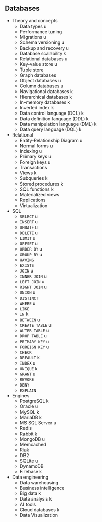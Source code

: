 ## Databases

- Theory and concepts
  - Data types u
  - Performance tuning
  - Migrations u
  - Schema versioning u
  - Backup and recovery u
  - Database scalability k
  - Relational databases u
  - Key-value store u
  - Tuple store
  - Graph databases
  - Object databases u
  - Column databases u
  - Navigational databases k
  - Hierarchical databases k
  - In-memory databases k
  - Inverted index k
  - Data control language (DCL) k
  - Data definition language (DDL) k
  - Data manipulation language (DML) k
  - Data query language (DQL) k
- Relational
  - Entity-Relationship Diagram u
  - Normal forms u
  - Indexing u
  - Primary keys u
  - Foreign keys u
  - Transactions
  - Views k
  - Subqueries k
  - Stored procedures k
  - SQL functions k
  - Materialized views
  - Replications
  - Virtualization
- SQL
  - `SELECT` u
  - `INSERT` u
  - `UPDATE` u
  - `DELETE` u
  - `LIMIT` u
  - `OFFSET` u
  - `ORDER BY` u
  - `GROUP BY` u
  - `HAVING`
  - `EXISTS`
  - `JOIN` u
  - `INNER JOIN` u
  - `LEFT JOIN` u
  - `RIGHT JOIN` u
  - `UNION` u
  - `DISTINCT`
  - `WHERE` u
  - `LIKE`
  - `IN` k
  - `BETWEEN` u
  - `CREATE TABLE` u
  - `ALTER TABLE` u
  - `DROP TABLE` u
  - `PRIMARY KEY` u
  - `FOREIGN KEY` u
  - `CHECK`
  - `DEFAULT` k
  - `INDEX` u
  - `UNIQUE` k
  - `GRANT` u
  - `REVOKE`
  - `DENY`
  - `EXPLAIN`
- Engines
  - PostgreSQL k
  - Oracle u
  - MySQL k
  - MariaDB k
  - MS SQL Server u
  - Redis
  - Rabbit k
  - MongoDB u
  - Memcached
  - Riak
  - DB2
  - SQLite u
  - DynamoDB
  - Firebase k
- Data engineering
  - Data warehousing
  - Business intelligence
  - Big data k
  - Data analysis k
  - AI tools
  - Cloud databases k
  - Data Visualization
